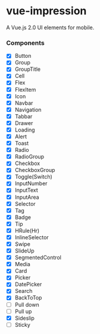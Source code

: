 # vue-impression
A Vue.js 2.0 UI elements for mobile.

### Components

 - [x] Button
 - [x] Group
 - [x] GroupTitle
 - [x] Cell
 - [x] Flex
 - [x] FlexItem
 - [x] Icon
 - [x] Navbar
 - [x] Navigation
 - [x] Tabbar
 - [x] Drawer
 - [x] Loading
 - [x] Alert
 - [x] Toast
 - [x] Radio
 - [x] RadioGroup
 - [x] Checkbox
 - [x] CheckboxGroup
 - [x] Toggle(Switch)
 - [x] InputNumber
 - [x] InputText
 - [x] InputArea
 - [x] Selector
 - [x] Tag
 - [x] Badge
 - [x] Tip
 - [x] HRule(Hr)
 - [x] InlineSelector
 - [x] Swipe
 - [x] SlideUp
 - [x] SegmentedControl
 - [x] Media
 - [x] Card
 - [x] Picker
 - [x] DatePicker
 - [x] Search
 - [x] BackToTop
 - [ ] Pull down
 - [ ] Pull up
 - [x] Sideslip
 - [ ] Sticky
